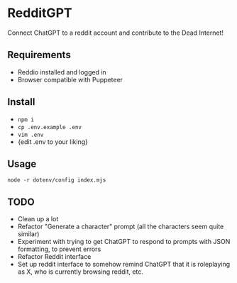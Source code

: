 # RedditGPT
Connect ChatGPT to a reddit account and contribute to the Dead Internet!

## Requirements
 - Reddio installed and logged in
 - Browser compatible with Puppeteer

## Install
 - `npm i`
 - `cp .env.example .env`
 - `vim .env`
 - {edit .env to your liking}

## Usage
`node -r dotenv/config index.mjs`

## TODO
 - Clean up a lot
 - Refactor "Generate a character" prompt (all the characters seem quite similar)
 - Experiment with trying to get ChatGPT to respond to prompts with JSON formatting, to prevent errors
 - Refactor Reddit interface
 - Set up reddit interface to somehow remind ChatGPT that it is roleplaying as X, who is currently browsing reddit, etc.
